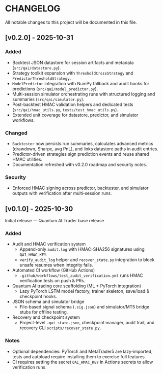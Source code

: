 # CHANGELOG

All notable changes to this project will be documented in this file.

## [v0.2.0] - 2025-10-31
### Added
- Backtest JSON datastore for session artifacts and metadata (`src/qai/datastore.py`).
- Strategy toolkit expansion with `ThresholdCrossStrategy` and `PredictorThresholdStrategy`.
- `ModelPredictor` integration with NumPy fallback and audit hooks for predictions (`src/qai/model_predictor.py`).
- Multi-session simulator orchestrating runs with structured logging and summaries (`src/qai/simulator.py`).
- Post-backtest HMAC validation helpers and dedicated tests (`src/qai/hmac_utils.py`, `tests/test_hmac_utils.py`).
- Extended unit coverage for datastore, predictor, and simulator workflows.

### Changed
- `Backtester` now persists run summaries, calculates advanced metrics (drawdown, Sharpe, avg PnL), and links datastore paths in audit entries.
- Predictor-driven strategies sign prediction events and reuse shared HMAC utilities.
- Documentation refreshed with v0.2.0 roadmap and security notes.

### Security
- Enforced HMAC signing across predictor, backtester, and simulator outputs with verification after multi-session runs.

## [v0.1.0] - 2025-10-30
Initial release — Quantum AI Trader base release

### Added
- Audit and HMAC verification system
  - Append-only `audit.log` with HMAC-SHA256 signatures using `QAI_HMAC_KEY`.
  - `verify_audit_log` helper and `recover_state.py` integration to block unsafe resumes when integrity fails.
- Automated CI workflow (GitHub Actions)
  - `.github/workflows/test_audit_verification.yml` runs HMAC verification tests on push & PRs.
- Quantum AI trading core scaffolding (ML + PyTorch integration)
  - Lazy PyTorch LSTM model factory, trainer skeleton, save/load & checkpoint hooks.
- JSON schema and simulator bridge
  - File-based signal schema (`.sig.json`) and simulator/MT5 bridge stubs for offline testing.
- Recovery and checkpoint system
  - Project-level `.qai_state.json`, checkpoint manager, audit trail, and recovery CLI `scripts/recover_state.py`.

### Notes
- Optional dependencies: PyTorch and MetaTrader5 are lazy-imported; tests and autoload require installing them to exercise full features.
- CI requires setting the secret `QAI_HMAC_KEY` in Actions secrets to allow verification runs.
